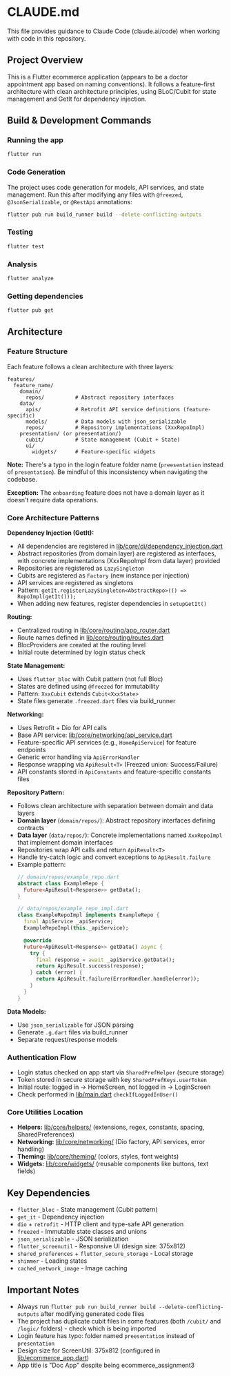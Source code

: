 # CLAUDE.md

This file provides guidance to Claude Code (claude.ai/code) when working with code in this repository.

## Project Overview

This is a Flutter ecommerce application (appears to be a doctor appointment app based on naming conventions). It follows a feature-first architecture with clean architecture principles, using BLoC/Cubit for state management and GetIt for dependency injection.

## Build & Development Commands

### Running the app
```bash
flutter run
```

### Code Generation
The project uses code generation for models, API services, and state management. Run this after modifying any files with `@freezed`, `@JsonSerializable`, or `@RestApi` annotations:
```bash
flutter pub run build_runner build --delete-conflicting-outputs
```

### Testing
```bash
flutter test
```

### Analysis
```bash
flutter analyze
```

### Getting dependencies
```bash
flutter pub get
```

## Architecture

### Feature Structure
Each feature follows a clean architecture with three layers:
```
features/
  feature_name/
    domain/
      repos/          # Abstract repository interfaces
    data/
      apis/           # Retrofit API service definitions (feature-specific)
      models/         # Data models with json_serializable
      repos/          # Repository implementations (XxxRepoImpl)
    presentation/ (or preesentation/)
      cubit/          # State management (Cubit + State)
      ui/
        widgets/      # Feature-specific widgets
```

**Note:** There's a typo in the login feature folder name (`preesentation` instead of `presentation`). Be mindful of this inconsistency when navigating the codebase.

**Exception:** The `onboarding` feature does not have a domain layer as it doesn't require data operations.

### Core Architecture Patterns

**Dependency Injection (GetIt):**
- All dependencies are registered in [lib/core/di/dependency_injection.dart](lib/core/di/dependency_injection.dart)
- Abstract repositories (from domain layer) are registered as interfaces, with concrete implementations (XxxRepoImpl from data layer) provided
- Repositories are registered as `LazySingleton`
- Cubits are registered as `Factory` (new instance per injection)
- API services are registered as singletons
- Pattern: `getIt.registerLazySingleton<AbstractRepo>(() => RepoImpl(getIt()));`
- When adding new features, register dependencies in `setupGetIt()`

**Routing:**
- Centralized routing in [lib/core/routing/app_router.dart](lib/core/routing/app_router.dart)
- Route names defined in [lib/core/routing/routes.dart](lib/core/routing/routes.dart)
- BlocProviders are created at the routing level
- Initial route determined by login status check

**State Management:**
- Uses `flutter_bloc` with Cubit pattern (not full Bloc)
- States are defined using `@freezed` for immutability
- Pattern: `XxxCubit` extends `Cubit<XxxState>`
- State files generate `.freezed.dart` files via build_runner

**Networking:**
- Uses Retrofit + Dio for API calls
- Base API service: [lib/core/networking/api_service.dart](lib/core/networking/api_service.dart)
- Feature-specific API services (e.g., `HomeApiService`) for feature endpoints
- Generic error handling via `ApiErrorHandler`
- Response wrapping via `ApiResult<T>` (Freezed union: Success/Failure)
- API constants stored in `ApiConstants` and feature-specific constants files

**Repository Pattern:**
- Follows clean architecture with separation between domain and data layers
- **Domain layer** (`domain/repos/`): Abstract repository interfaces defining contracts
- **Data layer** (`data/repos/`): Concrete implementations named `XxxRepoImpl` that implement domain interfaces
- Repositories wrap API calls and return `ApiResult<T>`
- Handle try-catch logic and convert exceptions to `ApiResult.failure`
- Example pattern:
  ```dart
  // domain/repos/example_repo.dart
  abstract class ExampleRepo {
    Future<ApiResult<Response>> getData();
  }

  // data/repos/example_repo_impl.dart
  class ExampleRepoImpl implements ExampleRepo {
    final ApiService _apiService;
    ExampleRepoImpl(this._apiService);

    @override
    Future<ApiResult<Response>> getData() async {
      try {
        final response = await _apiService.getData();
        return ApiResult.success(response);
      } catch (error) {
        return ApiResult.failure(ErrorHandler.handle(error));
      }
    }
  }
  ```

**Data Models:**
- Use `json_serializable` for JSON parsing
- Generate `.g.dart` files via build_runner
- Separate request/response models

### Authentication Flow
- Login status checked on app start via `SharedPrefHelper` (secure storage)
- Token stored in secure storage with key `SharedPrefKeys.userToken`
- Initial route: logged in → HomeScreen, not logged in → LoginScreen
- Check performed in [lib/main.dart](lib/main.dart) `checkIfLoggedInUser()`

### Core Utilities Location
- **Helpers:** [lib/core/helpers/](lib/core/helpers/) (extensions, regex, constants, spacing, SharedPreferences)
- **Networking:** [lib/core/networking/](lib/core/networking/) (Dio factory, API services, error handling)
- **Theming:** [lib/core/theming/](lib/core/theming/) (colors, styles, font weights)
- **Widgets:** [lib/core/widgets/](lib/core/widgets/) (reusable components like buttons, text fields)

## Key Dependencies

- `flutter_bloc` - State management (Cubit pattern)
- `get_it` - Dependency injection
- `dio` + `retrofit` - HTTP client and type-safe API generation
- `freezed` - Immutable state classes and unions
- `json_serializable` - JSON serialization
- `flutter_screenutil` - Responsive UI (design size: 375x812)
- `shared_preferences` + `flutter_secure_storage` - Local storage
- `shimmer` - Loading states
- `cached_network_image` - Image caching

## Important Notes

- Always run `flutter pub run build_runner build --delete-conflicting-outputs` after modifying generated code files
- The project has duplicate cubit files in some features (both `/cubit/` and `/logic/` folders) - check which is being imported
- Login feature has typo: folder named `preesentation` instead of `presentation`
- Design size for ScreenUtil: 375x812 (configured in [lib/ecommerce_app.dart](lib/ecommerce_app.dart))
- App title is "Doc App" despite being ecommerce_assignment3
